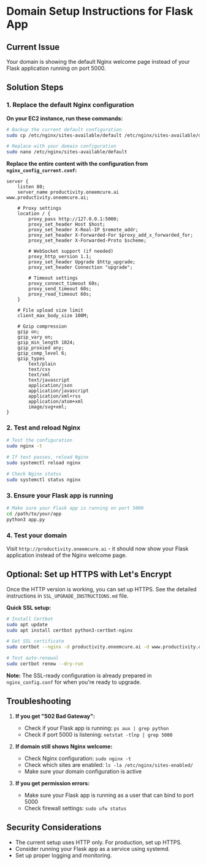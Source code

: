 # Domain Setup Instructions for Flask App

## Current Issue
Your domain is showing the default Nginx welcome page instead of your Flask application running on port 5000.

## Solution Steps

### 1. Replace the default Nginx configuration

**On your EC2 instance, run these commands:**

```bash
# Backup the current default configuration
sudo cp /etc/nginx/sites-available/default /etc/nginx/sites-available/default.backup

# Replace with your domain configuration
sudo nano /etc/nginx/sites-available/default
```

**Replace the entire content with the configuration from `nginx_config_current.conf`:**

```nginx
server {
    listen 80;
    server_name productivity.oneemcure.ai www.productivity.oneemcure.ai;
    
    # Proxy settings
    location / {
        proxy_pass http://127.0.0.1:5000;
        proxy_set_header Host $host;
        proxy_set_header X-Real-IP $remote_addr;
        proxy_set_header X-Forwarded-For $proxy_add_x_forwarded_for;
        proxy_set_header X-Forwarded-Proto $scheme;
        
        # WebSocket support (if needed)
        proxy_http_version 1.1;
        proxy_set_header Upgrade $http_upgrade;
        proxy_set_header Connection "upgrade";
        
        # Timeout settings
        proxy_connect_timeout 60s;
        proxy_send_timeout 60s;
        proxy_read_timeout 60s;
    }
    
    # File upload size limit
    client_max_body_size 100M;
    
    # Gzip compression
    gzip on;
    gzip_vary on;
    gzip_min_length 1024;
    gzip_proxied any;
    gzip_comp_level 6;
    gzip_types
        text/plain
        text/css
        text/xml
        text/javascript
        application/json
        application/javascript
        application/xml+rss
        application/atom+xml
        image/svg+xml;
}
```

### 2. Test and reload Nginx

```bash
# Test the configuration
sudo nginx -t

# If test passes, reload Nginx
sudo systemctl reload nginx

# Check Nginx status
sudo systemctl status nginx
```

### 3. Ensure your Flask app is running

```bash
# Make sure your Flask app is running on port 5000
cd /path/to/your/app
python3 app.py
```

### 4. Test your domain

Visit `http://productivity.oneemcure.ai` - it should now show your Flask application instead of the Nginx welcome page.

## Optional: Set up HTTPS with Let's Encrypt

Once the HTTP version is working, you can set up HTTPS. See the detailed instructions in `SSL_UPGRADE_INSTRUCTIONS.md` file.

**Quick SSL setup:**
```bash
# Install Certbot
sudo apt update
sudo apt install certbot python3-certbot-nginx

# Get SSL certificate
sudo certbot --nginx -d productivity.oneemcure.ai -d www.productivity.oneemcure.ai

# Test auto-renewal
sudo certbot renew --dry-run
```

**Note:** The SSL-ready configuration is already prepared in `nginx_config.conf` for when you're ready to upgrade.

## Troubleshooting

1. **If you get "502 Bad Gateway":**
   - Check if your Flask app is running: `ps aux | grep python`
   - Check if port 5000 is listening: `netstat -tlnp | grep 5000`

2. **If domain still shows Nginx welcome:**
   - Check Nginx configuration: `sudo nginx -t`
   - Check which sites are enabled: `ls -la /etc/nginx/sites-enabled/`
   - Make sure your domain configuration is active

3. **If you get permission errors:**
   - Make sure your Flask app is running as a user that can bind to port 5000
   - Check firewall settings: `sudo ufw status`

## Security Considerations

- The current setup uses HTTP only. For production, set up HTTPS.
- Consider running your Flask app as a service using systemd.
- Set up proper logging and monitoring.
